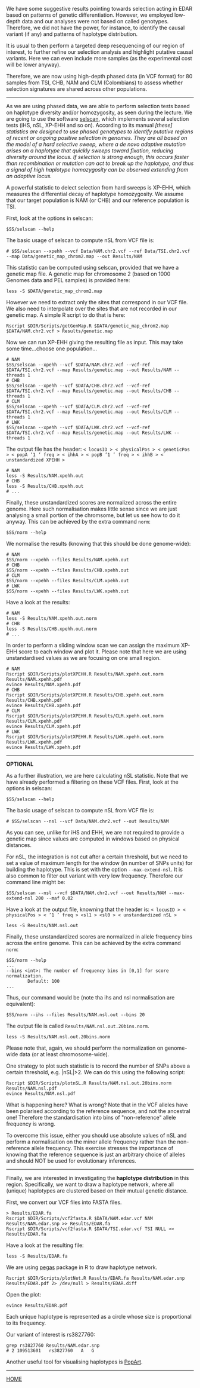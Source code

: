 
We have some suggestive results pointing towards selection acting in EDAR based on patterns of genetic differentiation.
However, we employed low-depth data and our analyses were not based on called genotypes.
Therefore, we did not have the power, for instance, to identify the causal variant (if any) and patterns of haplotype distribution.

It is usual to then perform a targeted deep resequencing of our region of interest, to further refine our selection analysis and highlight putative causal variants.
Here we can even include more samples (as the experimental cost will be lower anyway).

Therefore, we are now using high-depth phased data (in VCF format) for 80 samples from TSI, CHB, NAM and CLM (Colombians) to assess whether selection signatures are shared across other populations.

--------------------------

As we are using phased data, we are able to perform selection tests based on haplotype diversity and/or homozygosity, as seen during the lecture.
We are going to use the software [selscan](https://github.com/szpiech/selscan), which implements several selection tests (iHS, nSL, XP-EHH and so on).
According to its manual *[these] statistics are designed to use phased genotypes to identify putative regions of recent or ongoing positive selection in genomes. They are all based on the model of a hard selective sweep, where a de novo adaptive mutation arises on a haplotype that quickly sweeps toward fixation, reducing diversity around the locus. If selection is strong enough, this occurs faster than recombination or mutation can act to break up the haplotype, and thus a signal of high haplotype homozygosity can be observed extending from an adaptive locus.*

A powerful statistic to delect selection from hard sweeps is XP-EHH, which measures the differential decay of haplotype homozygosity. 
We assume that our target population is NAM (or CHB) and our reference population is TSI.

First, look at the options in selscan:
```
$SS/selscan --help
```
The basic usage of selscan to compute nSL from VCF file is:
```
# $SS/selscan --xpehh --vcf Data/NAM.chr2.vcf --ref Data/TSI.chr2.vcf --map Data/genetic_map_chrom2.map --out Results/NAM
```
This statistic can be computed using selscan, provided that we have a genetic map file.
A genetic map for chromosome 2 (based on 1000 Genomes data and PEL samples) is provided here:
```
less -S $DATA/genetic_map_chrom2.map
```
However we need to extract only the sites that correspond in our VCF file.
We also need to interpolate over the sites that are not recorded in our genetic map.
A simple R script to do that is here:
```
Rscript $DIR/Scripts/getGenMap.R $DATA/genetic_map_chrom2.map $DATA/NAM.chr2.vcf > Results/genetic.map
```

Now we can run XP-EHH giving the resulting file as input.
This may take some time...choose one population...
```
# NAM
$SS/selscan --xpehh --vcf $DATA/NAM.chr2.vcf --vcf-ref $DATA/TSI.chr2.vcf --map Results/genetic.map --out Results/NAM --threads 1
# CHB
$SS/selscan --xpehh --vcf $DATA/CHB.chr2.vcf --vcf-ref $DATA/TSI.chr2.vcf --map Results/genetic.map --out Results/CHB --threads 1
# CLM
$SS/selscan --xpehh --vcf $DATA/CLM.chr2.vcf --vcf-ref $DATA/TSI.chr2.vcf --map Results/genetic.map --out Results/CLM --threads 1
# LWK
$SS/selscan --xpehh --vcf $DATA/LWK.chr2.vcf --vcf-ref $DATA/TSI.chr2.vcf --map Results/genetic.map --out Results/LWK --threads 1
```
The output file has the header:
`< locusID > < physicalPos > < geneticPos > < popA ’1 ’ freq > < ihhA > < popB ’1 ’ freq > < ihhB > < unstandardized XPEHH >`
```
# NAM
less -S Results/NAM.xpehh.out
# CHB
less -S Results/CHB.xpehh.out
# ...
```

Finally, these unstandardized scores are normalized across the entire genome.
Here such normalisation makes little sense since we are just analysing a small portion of the chromsome, but let us see how to do it anyway.
This can be achieved by the extra command `norm`:
```
$SS/norm --help
```
We normalise the results (knowing that this should be done genome-wide):
```
# NAM
$SS/norm --xpehh --files Results/NAM.xpehh.out
# CHB
$SS/norm --xpehh --files Results/CHB.xpehh.out
# CLM
$SS/norm --xpehh --files Results/CLM.xpehh.out
# LWK
$SS/norm --xpehh --files Results/LWK.xpehh.out
```
Have a look at the results:
```
# NAM
less -S Results/NAM.xpehh.out.norm
# CHB
less -S Results/CHB.xpehh.out.norm
# ...
```

In order to perform a sliding window scan we can assign the maximum XP-EHH score to each window and plot it.
Please note that here we are using unstandardised values as we are focusing on one small region.
```
# NAM
Rscript $DIR/Scripts/plotXPEHH.R Results/NAM.xpehh.out.norm Results/NAM.xpehh.pdf
evince Results/NAM.xpehh.pdf
# CHB
Rscript $DIR/Scripts/plotXPEHH.R Results/CHB.xpehh.out.norm Results/CHB.xpehh.pdf
evince Results/CHB.xpehh.pdf
# CLM
Rscript $DIR/Scripts/plotXPEHH.R Results/CLM.xpehh.out.norm Results/CLM.xpehh.pdf
evince Results/CLM.xpehh.pdf
# LWK
Rscript $DIR/Scripts/plotXPEHH.R Results/LWK.xpehh.out.norm Results/LWK.xpehh.pdf
evince Results/LWK.xpehh.pdf
```

----------------------------------------------------------

**OPTIONAL**

As a further illustration, we are here calculating nSL statistic.
Note that we have already performed a filtering on these VCF files.
First, look at the options in selscan:
```
$SS/selscan --help
```
The basic usage of selscan to compute nSL from VCF file is:
```
# $SS/selscan --nsl --vcf Data/NAM.chr2.vcf --out Results/NAM
```
As you can see, unlike for iHS and EHH, we are not required to provide a genetic map since values are computed in windows based on physical distances.

For nSL, the integration is not cut after a certain threshold, but we need to set a value of maximum length for the window (in number of SNPs units) for building the haplotype.
This is set with the option `--max-extend-nsl`.
It is also common to filter out variant with very low frequency.
Therefore our command line might be:
```
$SS/selscan --nsl --vcf $DATA/NAM.chr2.vcf --out Results/NAM --max-extend-nsl 200 --maf 0.02
```
Have a look at the output file, knowning that the header is:
`< locusID > < physicalPos > < ’1 ’ freq > <sl1 > <sl0 > < unstandardized nSL >`
```
less -S Results/NAM.nsl.out
```

Finally, these unstandardized scores are normalized in allele frequency bins across the entire genome.
This can be achieved by the extra command `norm`:
```
$SS/norm --help
...
--bins <int>: The number of frequency bins in [0,1] for score normalization.
        Default: 100
...
```
Thus, our command would be (note tha ihs and nsl normalisation are equivalent):
```
$SS/norm --ihs --files Results/NAM.nsl.out --bins 20
```
The output file is called `Results/NAM.nsl.out.20bins.norm`.
```
less -S Results/NAM.nsl.out.20bins.norm
```
Please note that, again, we should perform the normalization on genome-wide data (or at least chromosome-wide).

One strategy to plot such statistic is to record the number of SNPs above a certain threshold, e.g. |nSL|>2.
We can do this using the following script:
```
Rscript $DIR/Scripts/plotnSL.R Results/NAM.nsl.out.20bins.norm Results/NAM.nsl.pdf
evince Results/NAM.nsl.pdf
```

What is happening here? What is wrong?
Note that in the VCF alleles have been polarised according to the reference sequence, and not the ancestral one!
Therefore the standardisation into bins of "non-reference" allele frequency is wrong.

To overcome this issue, either you should use absolute values of nSL and perform a normalisation on the minor allele frequency rather than the non-reference allele frequency.
This exercise stresses the importance of knowing that the reference sequence is just an arbitrary choice of alleles and should NOT be used for evolutionary inferences.

-----------------------------

Finally, we are interested in investigating the **haplotype distribution** in this region.
Specifically, we want to draw a haplotype network, where all (unique) haplotypes are clustered based on their mutual genetic distance.

First, we convert our VCF files into FASTA files.
```
> Results/EDAR.fa
Rscript $DIR/Scripts/vcf2fasta.R $DATA/NAM.edar.vcf NAM Results/NAM.edar.snp >> Results/EDAR.fa
Rscript $DIR/Scripts/vcf2fasta.R $DATA/TSI.edar.vcf TSI NULL >> Results/EDAR.fa
```
Have a look at the resulting file:
```
less -S Results/EDAR.fa
```
We are using [pegas](https://bioinformatics.oxfordjournals.org/content/26/3/419.full) package in R to draw haplotype network.
```
Rscript $DIR/Scripts/plotNet.R Results/EDAR.fa Results/NAM.edar.snp Results/EDAR.pdf 2> /dev/null > Results/EDAR.diff
```
Open the plot:
```
evince Results/EDAR.pdf
```
Each unique haplotype is represented as a circle whose size is proportional to its frequency.

Our variant of interest is rs3827760:
```
grep rs3827760 Results/NAM.edar.snp 
# 2	109513601	rs3827760	A	G
```

Another useful tool for visualising haplotypes is [PopArt](http://popart.otago.ac.nz/).

------------------------

[HOME](https://github.com/mfumagalli/Ankara)





